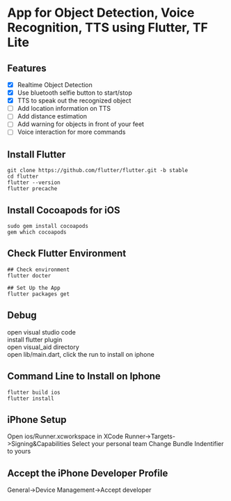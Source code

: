 # App for Object Detection, Voice Recognition, TTS using Flutter, TF Lite

## Features

- [x] Realtime Object Detection
- [x] Use bluetooth selfie button to start/stop
- [x] TTS to speak out the recognized object
- [ ] Add location information on TTS
- [ ] Add distance estimation
- [ ] Add warning for objects in front of your feet
- [ ] Voice interaction for more commands

## Install Flutter

```console
git clone https://github.com/flutter/flutter.git -b stable
cd flutter
flutter --version
flutter precache
```

## Install Cocoapods for iOS

```console
sudo gem install cocoapods
gem which cocoapods
```

## Check Flutter Environment

```console
## Check environment
flutter docter

## Set Up the App
flutter packages get
```

## Debug

open visual studio code  
install flutter plugin  
open visual_aid directory  
open lib/main.dart, click the run to install on iphone

## Command Line to Install on Iphone

```console
flutter build ios
flutter install
```

## iPhone Setup

Open ios/Runner.xcworkspace in XCode
Runner->Targets->Signing&Capabilities
Select your personal team
Change Bundle Indentifier to yours

## Accept the iPhone Developer Profile

General->Device Management->Accept developer
